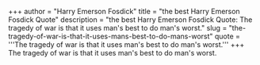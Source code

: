 +++
author = "Harry Emerson Fosdick"
title = "the best Harry Emerson Fosdick Quote"
description = "the best Harry Emerson Fosdick Quote: The tragedy of war is that it uses man's best to do man's worst."
slug = "the-tragedy-of-war-is-that-it-uses-mans-best-to-do-mans-worst"
quote = '''The tragedy of war is that it uses man's best to do man's worst.'''
+++
The tragedy of war is that it uses man's best to do man's worst.
